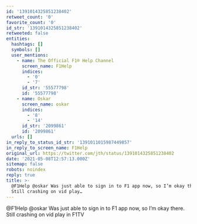 ```yaml
---
id: '1391014325851238402'
retweet_count: '0'
favorite_count: '0'
id_str: '1391014325851238402'
retweeted: false
entities:
  hashtags: []
  symbols: []
  user_mentions:
    - name: The Official F1® Help Channel
      screen_name: F1Help
      indices:
        - '0'
        - '7'
      id_str: '55577798'
      id: '55577798'
    - name: Oskar
      screen_name: oskar
      indices:
        - '8'
        - '14'
      id_str: '2099861'
      id: '2099861'
  urls: []
in_reply_to_status_id_str: '1391011015987449857'
in_reply_to_screen_name: F1Help
original_url: https://twitter.com/jth/status/1391014325851238402
date: '2021-05-08T12:57:13.000Z'
sitemap: false
robots: noindex
reply: true
title: >-
  @F1Help @oskar Was just able to sign in to F1 app now, so I’m okay there.
  Still crashing on vid play…
---
```


@F1Help @oskar Was just able to sign in to F1 app now, so I’m okay there. Still crashing on vid play in F1TV